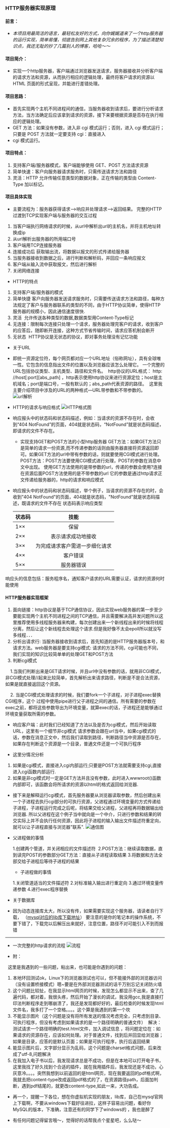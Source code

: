 ### HTTP服务器实现原理
#### 前言：
+ *本项目用最简洁的语言，最轻松友好的方式，向你娓娓道来了一个http服务器的运行实现，简单易懂，彻底告别网上其他复杂冗余的程序，为了描述清楚知识点，我还无耻的抄了几篇别人的博客，哈哈～～*
#### 项目简介：
+ 实现一个http服务器，客户端通过浏览器发送请求，服务器接收并分析客户端的请求方法和资源，从而执行相应的逻辑处理，最终将客户请求的资源以 HTML 页面的形式呈现，并能进行差错处理。
#### 项目思路：
+ 首先实现两个主机不同进程间的通信，当服务器收到请求后，要进行分析请求方法，当方法确定后应该拿到请求的资源，接下来要根据资源是否存在执行相应的逻辑处理。
+ GET 方法：如果没有参数，进入非 cgi 模式运行；否则，进入 cgi 模式运行；只要是 POST 方法就一定要支持 cgi：直接进入
+ cgi 模式运行。
#### 项目特点：
1. 支持客户端/服务器模式，客户端能够使用 GET、POST 方法请求资源
2. 简单快速：客户向服务器请求服务时，只需传送请求方法和路径
3. 灵活：HTTP 允许传输任意类型的数据对象，正在传输的类型由 Content-Type 加以标记。
#### 项目具体实现
+ 主要流程为：服务器获得请求–>响应并处理请求–>返回结果。
完整的HTTP过渡到TCP实现客户端与服务器的交互过程
1. 当客户端执行网络请求的时候，从url中解析出url的主机名，并将主机地址转换成ip
2. 从url解析出服务器的所用端口号
3. 客户端用TCP连接服务器
4. 连接成功后 获取输出流，将数据以报文的形式传递给服务器
5. 当服务器接收到数据之后，进行判断和解析码，并回应一条响应报文
6. 客户端从输入流中获取报文，然后进行解析
7. 关闭网络连接

+ HTTP的特点


1. 支持客户端/服务器的模式
2. 简单快捷 客户向服务器发送请求服务时，只需要传送请求方法和路径，每种方法规定了客户与服务器联系的类型的不同，由于HTTP协议简单，使得HTTP服务器的规模小，因此通信速度很快.
3. 灵活  允许传送各种类型的数据,数据类型用Content-Type标记
4. 无连接：限制每次连接只处理一个请求，服务器处理完客户的请求，收到客户的应答后，随即断开连接，这种方式节省传输时间，请求应答机制会断开
5. 无状态  HTTP协议是无状态的协议，即对事务处理没有记忆功能

+ 关于URL

- 即统一资源定位符，每个网页都对应一个URL地址（俗称网址），具有全球唯一性。它包含的信息指出文件的位置以及浏览器应该怎么处理它。 一个完整的URL包括协议类型、主机类型、路径和文件名。 
http协议的URL格式： http: //host[:port][abs_path] ，http表示使用http协议来进行资源定位；host是主机域名；port是端口号，一般有默认的；abs_path代表资源的路径。 
这里我主要介绍项目中涉及的URL的两种格式—URL带参数和不带参数的。
![url解析](https://img-blog.csdn.net/20180912174431420?watermark/2/text/aHR0cHM6Ly9ibG9nLmNzZG4ubmV0L3FxXzM5MzgwNTkw/font/5a6L5L2T/fontsize/400/fill/I0JBQkFCMA==/dissolve/70)
+ HTTP的请求与响应格式
![HTTP格式图](https://img-blog.csdn.net/20180912174333308?watermark/2/text/aHR0cHM6Ly9ibG9nLmNzZG4ubmV0L3FxXzM5MzgwNTkw/font/5a6L5L2T/fontsize/400/fill/I0JBQkFCMA==/dissolve/70)
+ 响应报头中的状态码和状态码描述，例如：当请求的资源不存在时，会收到“404 NotFound”的页面，404就是状态码，“NotFound”就是状态码描述，即请求的文件不存在。
  - 实现支持GET和POST方法的小型http服务器
  GET方法：如果GET方法只是简单的请求一份资源,而不传递参数的话则由服务器直接将资源返回即可。如果GET方法的url中带有参数的话，则就要使用CGI模式进行处理。 
  POST方法：POST方法要使用CGI模式进行处理，POST的参数在消息中文中出现。
  使用GET方法使用的是带参数的url，传递的参数会使用?连接在资源后面POST方法使用的是不带参数的url 它的参数是通过http请求正文传递给服务器的，http的请求和响应模式  
+ 响应报头中的状态码和状态码描述，举个例子，当请求的资源不存在的时，会收到"404 NotFound"的页面，404就是状态码，"NotFound"就是状态码描述，既请求的文件不存在
  状态码表示响应类型
  
  状态码|技能|
  --|:--:|
  1××|保留
  2××|表示请求成功地接收
  3××|为完成请求客户需进一步细化请求
  4××|客户错误
  5××|服务器错误 

响应头的信息包括：服务程序名，通知客户请求的URL需要认证，请求的资源何时能使用

#### HTTP服务器实现框架
1. 面向链接：http协议是基于TCP通信协议，因此实现web服务器的第一步至少要能实现两个主机不同进程之间的TCP通信，并且需要解决高并发问题所以这里推荐使用多线程服务器来构建，每次创建出来一个新线程出来的时候将线程分离，然后让这个新线程去处理这个请求.但是我好像不太会epoll所以就没写多线程．．．
2. 分析出请求行: 当服务器接收到请求后，首先知道的是HTTP服务器版本号，和请求方法。web服务器是要支持cgi模式: 请求的方法不同，cgi可能也不同，我们实现的知识比较简单单的处理GET和POST方法
3. 判断cgi模式

    1.当我们判断出来是GET请求时候，并且url中没有参数的话，就用非CGI模式，非CGI模式处理//起来比较简单，首先解析出来请求路径，判断是不是合法资源，如果是就直接返回这个资源。

    2. 当是CGI模式处理请求的时候，我们要fork一个子进程，对子进程exec替换CGI程序，这个
过程中使用pipe进行父子进程之间的通信。所有需要的参数在exec之前，都将这些参数导出为环境变量，就算exec的话，子进程还是能够通过环境变量获取所需的参数。
+  响应客户端：此时我们已经知道了方法以及是否为cgi模式，然后开始读取URL，这里有一个细节非cgi模式 请求参数会跟在url当中，如果cgi模式的话，参数在消息正文中，然后我们读取到路径，判断路径当中资源是否存在，如果存在判断这个资源是一个目录，普通文件还是一个可执行程序

+ 这里分情况分析

1. 如果是cgi模式，直接进入cgi内部运行;只要是POST方法就需要支持cgi,直接进入cgi函数内部运行.
2.  如果是非cgi模式时一定是GET方法并且没有参数，此时进入wwwroot()函数内部即可，该函数会将所请求的资源以html的格式返回给浏览器.


+ 接下来是解释运行cgi模式，首先服务器要从浏览器读取参数，然后创建出来一个子进程去执行cgi部分的可执行资源，父进程通过环境变量的方式传递给子进程，子进程运行完成之后呢，将结果交给父进程，父进程再将数据输出给浏览器. 所以父进程在这个例子当中就向是一个中介，只进行参数和结果的转交实际上并不会执行任何资源，因此将子进程的输入输出文件描述符重定向，就可以让子进程直接与浏览器"联系".
![通信图](https://img-blog.csdn.net/20180912175657833?watermark/2/text/aHR0cHM6Ly9ibG9nLmNzZG4ubmV0L3FxXzM5MzgwNTkw/font/5a6L5L2T/fontsize/400/fill/I0JBQkFCMA==/dissolve/70)

+ 父进程做的事情
  
  1.创建两个管道，并关闭相应的文件描述符 
  2.POST方法：继续读取数据，直到读完POST的参数部分GET方法：直接从子进程读取结果
  3.将数据和方法全部交给子进程后等待子进程的结果
  + 子进程做的事情
  
  1.关闭管道适当的文件描述符
  2.对标准输入输出进行重定向
  3.通过环境变量传递参数
  4.进行exec程序替换
+ 关于数据库

+ 因为动态连接库太大，所以没有传，如果需要实现这个服务器，请读者自行下载，
 （[mysql对应的lib库下载地址](https://dev.mysql.com/downloads/mysql/)） 
    要注意的是你的笔记本的操作系统，不要下错了，下载完以后解压出来就好，注意位置，路径不对可能引入不到而报错
---
+ 一次完整的http请求的流程
![流程](https://img-blog.csdn.net/20180912180046844?watermark/2/text/aHR0cHM6Ly9ibG9nLmNzZG4ubmV0L3FxXzM5MzgwNTkw/font/5a6L5L2T/fontsize/400/fill/I0JBQkFCMA==/dissolve/70)

+ 附：

 
这里是我遇到的一些问题，粘出来，也可能是你遇到的问题： 
1. 本地环回测试ok，Linux下的浏览器测试也可以，但不能接外部的浏览器访问（没有设置桥接模式）嗯~要是在外部浏览器测试的话千万别忘记关闭防火墙 
2. 这个问题比较扯，在我显示html网页的时候，发现怎么都显示不出来，查了几遍代码，都对着，我很头疼，然后开始了漫长的调试，我没用gcc,我是直接打印法判断程序走到哪崩溃了，我还是发现都好好的，最后检查的时候发现html文件名，我多打了一个空格。。。。这个算是我遇到的第一个坎
3. 不能显示图片（这个问题是没有将所有发送的情况考虑完全，只考虑到目录、可执行程序，但没有考虑到如果请求的是一个路径明确的普通文件） 
解决：测试请求一个路径明确的test.html文件，加入调试信息 ，将问题定位在：如果请求的资源存在，应该如何处理。对于普通文件，找到后并回显给浏览器；如果是目录，应答的是默认页面；如果是可执行程序，执行后返回结果 
4. 能显示图片后，文字部分显示为乱码，这个问题是charset格式问题，后来改成了utf-8,问题解决
5. 在我加入电子书以后，我发现请求总是不成功，但是在本地可以打开电子书，这里我找了好久找到个合适的插件，就在我用插件后，我发现还是不成功，心灰意冷。。。。突然我想到以前返回的是html网页，现在我要返回的pdf格式啊，我就去把content-type改成返回pdf格式的了，在资源路径path，后面加判断，遇到pdf结尾的，就更改content-type,如此一来，大功告成。

+ 再一个，提醒一下各位，想在你虚拟机实现的朋友，lib库，自己在mysql官网上下载啊，不要从windows下载好往进拉，这样子容易出问题，看好你MySQL的版本，下准确，注意还有的同学下了windows的 ，我也是醉了

+ 有任何问题记得留言哦～，觉得好的话帮我点个星星吧，么么哒～
